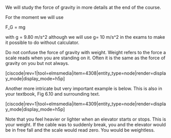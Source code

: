 We will study the force of gravity in more details at the end of the course. 

For the moment we will use 

<lrn-math inline> F_G = mg </lrn-math>

with  <lrn-math inline>g = 9.80 m/s^2 </lrn-math> although we will use <lrn-math inline> g= 10 m/s^2 </lrn-math> in the exams to make it possible to do without calculator. 

<lrndesign-sidenote label="Instructor Note" icon="bookmark" bg-color="#c2e5f2">
Do not confuse the force of gravity with weight. Weight refers to the force a scale reads when you are standing on it. Often it is the same as the force of gravity on you but not always. 
</lrndesign-sidenote>

[ciscode|rev=1|tool=elmsmedia|item=4308|entity_type=node|render=display_mode|display_mode=h5p]

Another more intricate but very important example is below. This is also in your textbook, Fig 6.10 and surrounding text.

[ciscode|rev=1|tool=elmsmedia|item=4309|entity_type=node|render=display_mode|display_mode=h5p]

Note that you feel heavier or lighter when an elevator starts or stops. This is your weight. If the cable was to suddenly break, you and the elevator would be in free fall and the scale would read zero. You would be weightless. 
